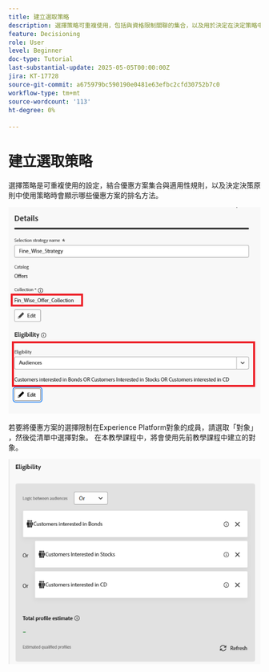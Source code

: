```yaml
---
title: 建立選取策略
description: 選擇策略可重複使用，包括與資格限制關聯的集合，以及用於決定在決定策略中選取時顯示的優惠的排名方法。
feature: Decisioning
role: User
level: Beginner
doc-type: Tutorial
last-substantial-update: 2025-05-05T00:00:00Z
jira: KT-17728
source-git-commit: a675979bc590190e0481e63efbc2cfd30752b7c0
workflow-type: tm+mt
source-wordcount: '113'
ht-degree: 0%

---
```



# 建立選取策略

選擇策略是可重複使用的設定，結合優惠方案集合與適用性規則，以及決定決策原則中使用策略時會顯示哪些優惠方案的排名方法。



![選擇策略](assets/fine_wise_selection_strategy.png)

若要將優惠方案的選擇限制在Experience Platform對象的成員，請選取「對象」 ，然後從清單中選擇對象。 在本教學課程中，將會使用先前教學課程中建立的對象。

![selection-strategy-audiences](assets/selection-strategy.png)